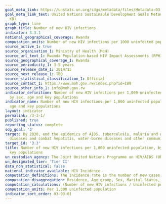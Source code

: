 ```yaml
---
goal_meta_link: https://unstats.un.org/sdgs/metadata/files/Metadata-03-03-01.pdf
goal_meta_link_text: United Nations Sustainable Development Goals Metadata (PDF 372
  KB)
graph_type: line
graph_title: Number of new HIV infections
indicator: 3.3.1
national_geographical_coverage: Rwanda
computation_units: Number of new HIV infections per 1000 uninfected population
source_active_1: true
source_organisation_1: Ministry of Health (MoH)
source_url_text_1: Rwanda Population-based HIV Impact Assessments (RPHIA)
source_geographical_coverage_1: Rwanda
source_periodicity_1: 3-5 years
source_release_date_1: 2014/15
source_next_release_1: TBD
source_statistical_classification_1: Official
source_contact_1: https://www.moh.gov.rw/index.php?id=188
source_other_info_1: info@moh.gov.rw
indicator_definition: Number of new HIV infections per 1,000 uninfected population,
  by sex, age and key populations
indicator_name: Number of new HIV infections per 1,000 uninfected population, by sex,
  age and key populations
layout: indicator
permalink: /3-3-1/
published: true
reporting_status: complete
sdg_goal: '3'
target: By 2030, end the epidemics of AIDS, tuberculosis, malaria and neglected tropical
  diseases and combat hepatitis, water-borne diseases and other communicable diseases
target_id: '3.3'
title: Number of new HIV infections per 1,000 uninfected population, by sex, age and
  key populations
un_custodian_agency: The Joint United Nations Programme on HIV/AIDS (UNAIDS)
un_designated_tier: 'Tier II'
data_non_statistical: false
national_indicator_available: HIV Incidence 
computation_definitions: The incidence rate is the number of new cases per population at risk in a given time period  
computation_disaggregation: Residence, Age group, Sex, Marital Status, Risk Factors
computation_calculations: (Number of new HIV infections / Uninfected population)* "1,000  
computation_units: Per 1,000 uninfected population
indicator_sort_order: 03-03-01
---
```


